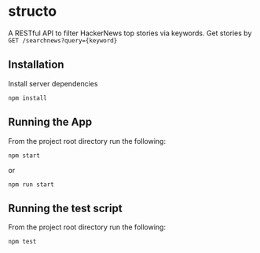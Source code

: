 # structo
A RESTful API to filter HackerNews top stories via keywords.
Get stories by `GET /searchnews?query={keyword}`

Installation
------------
Install server dependencies
```
npm install
```

Running the App
---------------
From the project root directory run the following:
```
npm start
```
or
```
npm run start
```

Running the test script
-----------------------
From the project root directory run the following:
```
npm test
```
